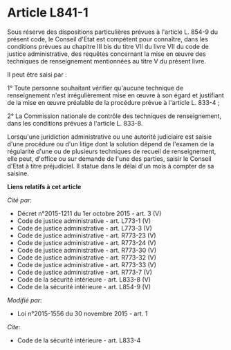 # Article L841-1

Sous réserve des dispositions particulières prévues à l'article L. 854-9 du présent code, le Conseil d'Etat est compétent
pour connaître, dans les conditions prévues au chapitre III bis du titre VII du livre VII du code de justice administrative,
des requêtes concernant la mise en œuvre des techniques de renseignement mentionnées au titre V du présent livre. 

Il peut être saisi par : 

1° Toute personne souhaitant vérifier qu'aucune technique de renseignement n'est irrégulièrement mise en œuvre à son égard et
justifiant de la mise en œuvre préalable de la procédure prévue à l'article L. 833-4 ; 

2° La Commission nationale de contrôle des techniques de renseignement, dans les conditions prévues à l'article L. 833-8. 

Lorsqu'une juridiction administrative ou une autorité judiciaire est saisie d'une procédure ou d'un litige dont la solution
dépend de l'examen de la régularité d'une ou de plusieurs techniques de recueil de renseignement, elle peut, d'office ou sur
demande de l'une des parties, saisir le Conseil d'Etat à titre préjudiciel. Il statue dans le délai d'un mois à compter de sa
saisine.

**Liens relatifs à cet article**

_Cité par_:

  - Décret n°2015-1211 du 1er octobre 2015 - art. 3 (V)
  - Code de justice administrative - art. L773-1 (V)
  - Code de justice administrative - art. L773-3 (V)
  - Code de justice administrative - art. R773-23 (V)
  - Code de justice administrative - art. R773-24 (V)
  - Code de justice administrative - art. R773-30 (V)
  - Code de justice administrative - art. R773-32 (V)
  - Code de justice administrative - art. R773-33 (V)
  - Code de justice administrative - art. R773-7 (V)
  - Code de la sécurité intérieure - art. L833-8 (V)
  - Code de la sécurité intérieure - art. L854-9 (V)

_Modifié par_:

  - Loi n°2015-1556 du 30 novembre 2015 - art. 1

_Cite_:

  - Code de la sécurité intérieure - art. L833-4
